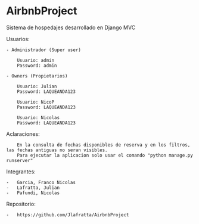 # AirbnbProject
Sistema de hospedajes desarrollado en Django MVC

Usuarios:

    - Administrador (Super user)

        Usuario: admin
        Password: admin

    - Owners (Propietarios)

        Usuario: Julian
        Password: LAQUEANDA123

        Usuario: NicoP
        Password: LAQUEANDA123

        Usuario: Nicolas
        Password: LAQUEANDA123


Aclaraciones:

        En la consulta de fechas disponibles de reserva y en los filtros, las fechas antiguas no seran visibles.
        Para ejecutar la aplicacion solo usar el comando "python manage.py runserver"


Integrantes:

    -   Garcia, Franco Nicolas
    -   Lafratta, Julian
    -   Pafundi, Nicolas


Repositorio:

    -   https://github.com/Jlafratta/AirbnbProject